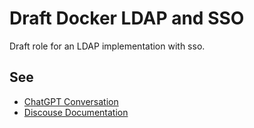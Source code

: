 # Draft Docker LDAP and SSO
Draft role for an LDAP implementation with sso. 
## See
- [ChatGPT Conversation](https://chat.openai.com/share/77919994-5d44-4a64-877d-b572d67483d4)
- [Discouse Documentation](https://forum.veen.world/t/cymais-ldap-implementierung-documentation/49)
